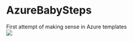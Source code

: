 # AzureBabySteps
First attempt of making sense in Azure templates<br>
<a href="http://armviz.io/#/?load=https%3A%2F%2Fraw.githubusercontent.com%AleshinD%2FAzureBabySteps%2Fmaster%2Fstorage.json" target="_blank">
    <img src="http://armviz.io/visualizebutton.png"/>
</a>
